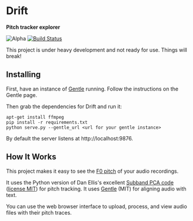 # Drift
**Pitch tracker explorer**

![Alpha](https://img.shields.io/badge/status-alpha-red.svg)
[![Build Status](https://img.shields.io/travis/lowerquality/drift.svg)](https://travis-ci.org/lowerquality/drift)

This project is under heavy development and not ready for use. Things will break!

## Installing

First, have an instance of [Gentle](https://github.com/lowerquality/gentle) running. Follow the instructions on the Gentle page.

Then grab the dependencies for Drift and run it:

```
apt-get install ffmpeg
pip install -r requirements.txt
python serve.py --gentle_url <url for your gentle instance>
```

By default the server listens at http://localhost:9876.

## How It Works

This project makes it easy to see the [F0 pitch](https://en.wikipedia.org/wiki/Fundamental_frequency) of your audio recordings.

It uses the Python version of Dan Ellis's excellent [Subband PCA code](https://github.com/dpwe/calc_sbpca) ([license MIT](https://github.com/dpwe/calc_sbpca/blob/master/LICENSE)) for pitch tracking. It uses [Gentle](https://github.com/lowerquality/gentle) (MIT) for aligning audio with text.

You can use the web browser interface to upload, process, and view audio files with their pitch traces.
